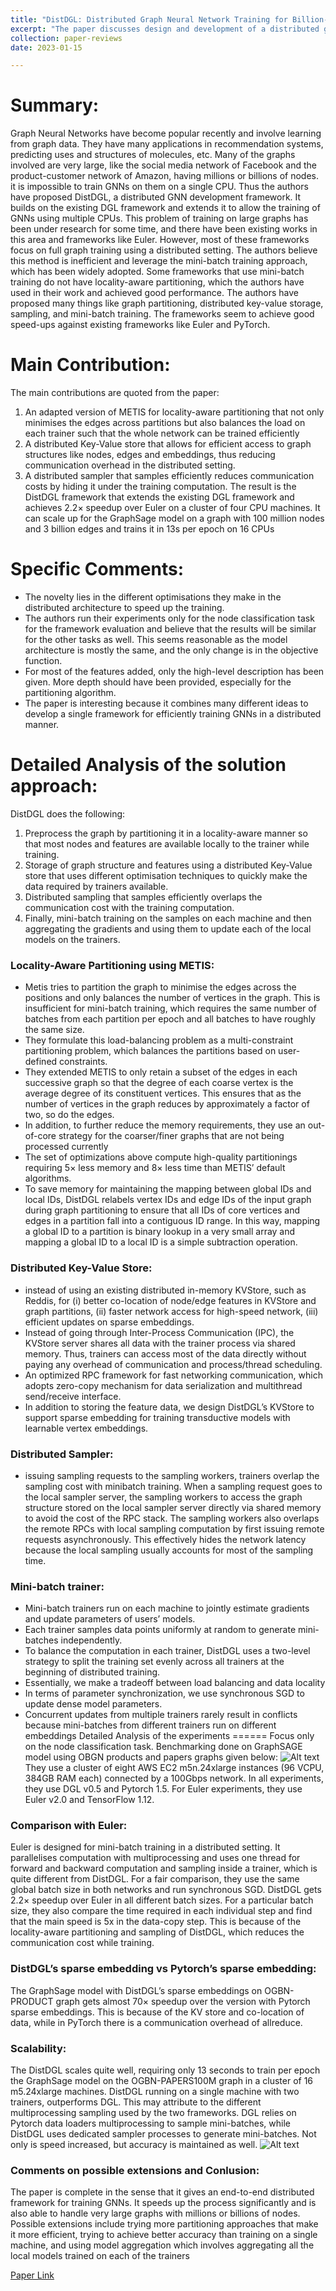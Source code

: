 ```yaml
---
title: "DistDGL: Distributed Graph Neural Network Training for Billion-Scale Graphs"
excerpt: "The paper discusses design and development of a distributed graph neural network training framework based on existing Deep Graph Library."
collection: paper-reviews
date: 2023-01-15

---
```


Summary:
======
Graph Neural Networks have become popular recently and involve learning from graph data.
They have many applications in recommendation systems, predicting uses and structures of
molecules, etc. Many of the graphs involved are very large, like the social media network of
Facebook and the product-customer network of Amazon, having millions or billions of nodes. it
is impossible to train GNNs on them on a single CPU. Thus the authors have proposed
DistDGL, a distributed GNN development framework. It builds on the existing DGL framework
and extends it to allow the training of GNNs using multiple CPUs.
This problem of training on large graphs has been under research for some time, and there
have been existing works in this area and frameworks like Euler. However, most of these
frameworks focus on full graph training using a distributed setting. The authors believe this
method is inefficient and leverage the mini-batch training approach, which has been widely
adopted. Some frameworks that use mini-batch training do not have locality-aware partitioning,
which the authors have used in their work and achieved good performance.
The authors have proposed many things like graph partitioning, distributed key-value storage,
sampling, and mini-batch training. The frameworks seem to achieve good speed-ups against
existing frameworks like Euler and PyTorch.

Main Contribution:
======
The main contributions are quoted from the paper:
1. An adapted version of METIS for locality-aware partitioning that not only minimises the
edges across partitions but also balances the load on each trainer such that the whole
network can be trained efficiently
2. A distributed Key-Value store that allows for efficient access to graph structures like
nodes, edges and embeddings, thus reducing communication overhead in the
distributed setting.
3. A distributed sampler that samples efficiently reduces communication costs by hiding it
under the training computation.
The result is the DistDGL framework that extends the existing DGL framework and achieves
2.2× speedup over Euler on a cluster of four CPU machines. It can scale up for the GraphSage
model on a graph with 100 million nodes and 3 billion edges and trains it in 13s per epoch on 16
CPUs

Specific Comments:
======
* The novelty lies in the different optimisations they make in the distributed architecture to
speed up the training.
* The authors run their experiments only for the node classification task for the framework
evaluation and believe that the results will be similar for the other tasks as well. This
seems reasonable as the model architecture is mostly the same, and the only change is
in the objective function.
* For most of the features added, only the high-level description has been given. More
depth should have been provided, especially for the partitioning algorithm.
* The paper is interesting because it combines many different ideas to develop a single
framework for efficiently training GNNs in a distributed manner.

Detailed Analysis of the solution approach:
======
DistDGL does the following:
1. Preprocess the graph by partitioning it in a locality-aware manner so that most nodes
and features are available locally to the trainer while training.
2. Storage of graph structure and features using a distributed Key-Value store that uses
different optimisation techniques to quickly make the data required by trainers available.
3. Distributed sampling that samples efficiently overlaps the communication cost with the
training computation.
4. Finally, mini-batch training on the samples on each machine and then aggregating the
gradients and using them to update each of the local models on the trainers.
### Locality-Aware Partitioning using METIS:
* Metis tries to partition the graph to minimise the edges across the positions and only
balances the number of vertices in the graph. This is insufficient for mini-batch training,
which requires the same number of batches from each partition per epoch and all
batches to have roughly the same size.
* They formulate this load-balancing problem as a multi-constraint partitioning problem,
which balances the partitions based on user-defined constraints.
* They extended METIS to only retain a subset of the edges in each successive graph so
that the degree of each coarse vertex is the average degree of its constituent vertices.
This ensures that as the number of vertices in the graph reduces by approximately a
factor of two, so do the edges.
* In addition, to further reduce the memory requirements, they use an out-of-core strategy
for the coarser/finer graphs that are not being processed currently
* The set of optimizations above compute high-quality partitionings requiring 5× less
memory and 8× less time than METIS’ default algorithms.
* To save memory for maintaining the mapping between global IDs and local IDs, DistDGL
relabels vertex IDs and edge IDs of the input graph during graph partitioning to ensure
that all IDs of core vertices and edges in a partition fall into a contiguous ID range. In this
way, mapping a global ID to a partition is binary lookup in a very small array and
mapping a global ID to a local ID is a simple subtraction operation.
### Distributed Key-Value Store:
* instead of using an existing distributed in-memory KVStore, such as Reddis, for (i) better
co-location of node/edge features in KVStore and graph partitions, (ii) faster network
access for high-speed network, (iii) efficient updates on sparse embeddings.
* Instead of going through Inter-Process Communication (IPC), the KVStore server shares
all data with the trainer process via shared memory. Thus, trainers can access most of
the data directly without paying any overhead of communication and process/thread
scheduling.
* An optimized RPC framework for fast networking communication, which adopts
zero-copy mechanism for data serialization and multithread send/receive interface.
* In addition to storing the feature data, we design DistDGL’s KVStore to support sparse
embedding for training transductive models with learnable vertex embeddings.
### Distributed Sampler:
* issuing sampling requests to the sampling workers, trainers overlap the sampling cost
with minibatch training. When a sampling request goes to the local sampler server, the
sampling workers to access the graph structure stored on the local sampler server
directly via shared memory to avoid the cost of the RPC stack. The sampling workers
also overlaps the remote RPCs with local sampling computation by first issuing remote
requests asynchronously. This effectively hides the network latency because the local
sampling usually accounts for most of the sampling time.
### Mini-batch trainer:
* Mini-batch trainers run on each machine to jointly estimate gradients and update
parameters of users’ models.
* Each trainer samples data points uniformly at random to generate mini-batches
independently.
* To balance the computation in each trainer, DistDGL uses a two-level strategy to split the
training set evenly across all trainers at the beginning of distributed training.
* Essentially, we make a tradeoff between load balancing and data locality
* In terms of parameter synchronization, we use synchronous SGD to update dense
model parameters.
* Concurrent updates from multiple trainers rarely result in conflicts because mini-batches
from different trainers run on different embeddings
Detailed Analysis of the experiments
======
Focus only on the node classification task.
Benchmarking done on GraphSAGE model using OBGN products and papers graphs given
below:
![Alt text](/images/image.png)
They use a cluster of eight AWS EC2 m5n.24xlarge instances (96 VCPU, 384GB RAM each)
connected by a 100Gbps network. In all experiments, they use DGL v0.5 and Pytorch 1.5. For
Euler experiments, they use Euler v2.0 and TensorFlow 1.12.
### Comparison with Euler:
Euler is designed for mini-batch training in a distributed setting. It parallelises computation with
multiprocessing and uses one thread for forward and backward computation and sampling
inside a trainer, which is quite different from DistDGL. For a fair comparison, they use the same
global batch size in both networks and run synchronous SGD.
DistDGL gets 2.2× speedup over Euler in all different batch sizes. For a particular batch size,
they also compare the time required in each individual step and find that the main speed is 5x in
the data-copy step. This is because of the locality-aware partitioning and sampling of DistDGL,
which reduces the communication cost while training.
### DistDGL’s sparse embedding vs Pytorch’s sparse embedding:
The GraphSage model with DistDGL’s sparse embeddings on OGBN-PRODUCT graph gets
almost 70× speedup over the version with Pytorch sparse embeddings. This is because of the
KV store and co-location of data, while in PyTorch there is a communication overhead of
allreduce.
### Scalability:
The DistDGL scales quite well, requiring only 13 seconds to train per epoch the GraphSage
model on the OGBN-PAPERS100M graph in a cluster of 16 m5.24xlarge machines.
DistDGL running on a single machine with two trainers, outperforms DGL. This may attribute to
the different multiprocessing sampling used by the two frameworks. DGL relies on Pytorch data
loaders multiprocessing to sample mini-batches, while DistDGL uses dedicated sampler
processes to generate mini-batches. Not only is speed increased, but accuracy is maintained as
well.
![Alt text](/images/image1.png)
### Comments on possible extensions and Conlusion:
The paper is complete in the sense that it gives an end-to-end distributed framework for training
GNNs. It speeds up the process significantly and is also able to handle very large graphs with
millions or billions of nodes. Possible extensions include trying more partitioning approaches
that make it more efficient, trying to achieve better accuracy than training on a single machine,
and using model aggregation which involves aggregating all the local models trained on each of
the trainers

[Paper Link](https://arxiv.org/abs/2010.05337)
